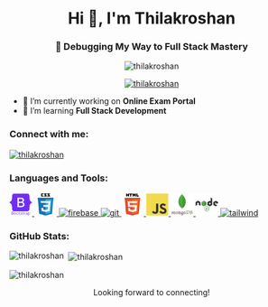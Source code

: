 <h1 align="center">Hi 👋, I'm <span id="name">Thilakroshan</span></h1>
<h3 align="center">🧠 Debugging My Way to Full Stack Mastery</h3>

<p align="center"> 
  <img src="https://komarev.com/ghpvc/?username=thilakroshan&label=Profile%20views&color=0e75b6&style=flat" alt="thilakroshan" /> 
</p>

<p align="center"> 
  <a href="https://github.com/ryo-ma/github-profile-trophy">
    <img src="https://github-profile-trophy.vercel.app/?username=thilakroshan" alt="thilakroshan" />
  </a> 
</p>

- 🔭 I’m currently working on **Online Exam Portal**
- 🌱 I’m learning **Full Stack Development**

<h3 align="left">Connect with me:</h3>
<p align="left">
  <a href="https://linkedin.com/in/thilakroshan" target="blank">
    <img align="center" src="https://raw.githubusercontent.com/rahuldkjain/github-profile-readme-generator/master/src/images/icons/Social/linked-in-alt.svg" alt="thilakroshan" height="30" width="40" />
  </a>
</p>

<h3 align="left">Languages and Tools:</h3>
<p align="left"> 
  <a href="https://getbootstrap.com" target="_blank" rel="noreferrer"> 
    <img src="https://raw.githubusercontent.com/devicons/devicon/master/icons/bootstrap/bootstrap-plain-wordmark.svg" alt="bootstrap" width="40" height="40"/> 
  </a> 
  <a href="https://www.w3schools.com/css/" target="_blank" rel="noreferrer"> 
    <img src="https://raw.githubusercontent.com/devicons/devicon/master/icons/css3/css3-original-wordmark.svg" alt="css3" width="40" height="40"/> 
  </a> 
  <a href="https://firebase.google.com/" target="_blank" rel="noreferrer"> 
    <img src="https://www.vectorlogo.zone/logos/firebase/firebase-icon.svg" alt="firebase" width="40" height="40"/> 
  </a> 
  <a href="https://git-scm.com/" target="_blank" rel="noreferrer"> 
    <img src="https://www.vectorlogo.zone/logos/git-scm/git-scm-icon.svg" alt="git" width="40" height="40"/> 
  </a> 
  <a href="https://www.w3.org/html/" target="_blank" rel="noreferrer"> 
    <img src="https://raw.githubusercontent.com/devicons/devicon/master/icons/html5/html5-original-wordmark.svg" alt="html5" width="40" height="40"/> 
  </a> 
  <a href="https://developer.mozilla.org/en-US/docs/Web/JavaScript" target="_blank" rel="noreferrer"> 
    <img src="https://raw.githubusercontent.com/devicons/devicon/master/icons/javascript/javascript-original.svg" alt="javascript" width="40" height="40"/> 
  </a> 
  <a href="https://www.mongodb.com/" target="_blank" rel="noreferrer"> 
    <img src="https://raw.githubusercontent.com/devicons/devicon/master/icons/mongodb/mongodb-original-wordmark.svg" alt="mongodb" width="40" height="40"/> 
  </a> 
  <a href="https://nodejs.org" target="_blank" rel="noreferrer"> 
    <img src="https://raw.githubusercontent.com/devicons/devicon/master/icons/nodejs/nodejs-original-wordmark.svg" alt="nodejs" width="40" height="40"/> 
  </a> 
  <a href="https://tailwindcss.com/" target="_blank" rel="noreferrer"> 
    <img src="https://www.vectorlogo.zone/logos/tailwindcss/tailwindcss-icon.svg" alt="tailwind" width="40" height="40"/> 
  </a> 
</p>

<h3 align="left">GitHub Stats:</h3>
<p>
  <img align="left" src="https://github-readme-stats.vercel.app/api/top-langs?username=thilakroshan&show_icons=true&locale=en&layout=compact" alt="thilakroshan" />
</p>

<p>&nbsp;
  <img align="center" src="https://github-readme-stats.vercel.app/api?username=thilakroshan&show_icons=true&locale=en" alt="thilakroshan" />
</p>

<p>
  <img align="center" src="https://github-readme-streak-stats.herokuapp.com/?user=thilakroshan&" alt="thilakroshan" />
</p>

<p align="center">Looking forward to connecting!</p>

<style>
  .typewriter {
    overflow: hidden; /* Ensures the content is not revealed until the animation */
    border-right: .15em solid orange; /* The typewriter cursor */
    white-space: nowrap; /* Keeps the content on a single line */
    margin: 0 auto; /* Gives that scrolling effect */
    letter-spacing: .15em; /* Adjusts the spacing between letters */
    animation: typing 3s steps(30, end), blink-caret .75s step-end infinite;
  }

  @keyframes typing {
    from { width: 0 }
    to { width: 100% }
  }

  @keyframes blink-caret {
    from, to { border-color: transparent }
    50% { border-color: orange; }
  }
</style>
